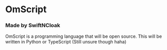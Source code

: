 # OmScript

### Made by SwiftNCloak

OmScript is a programming language that will be open source. This will be written in Python or TypeScript (Still unsure though haha)

